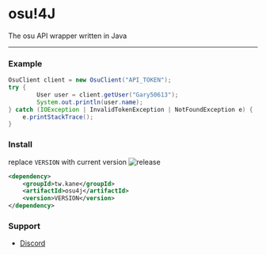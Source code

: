 # osu!4J
The osu API wrapper written in Java

***

### Example

```java
OsuClient client = new OsuClient("API_TOKEN");
try {
        User user = client.getUser("Gary50613");
        System.out.println(user.name);
} catch (IOException | InvalidTokenException | NotFoundException e) {
    e.printStackTrace();
}
```

### Install
replace `VERSION` with current version ![release](https://img.shields.io/github/v/release/Gary50613/osu4j?color=dark_green&include_prereleases)

```xml
<dependency>
    <groupId>tw.kane</groupId>
    <artifactId>osu4j</artifactId>
    <version>VERSION</version>
</dependency>
```

### Support
- [Discord](https://discord.gg/ct2ufag)